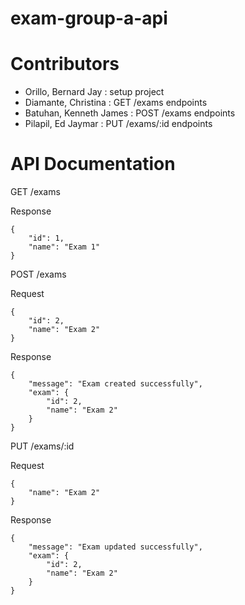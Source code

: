 # exam-group-a-api

# Contributors
- Orillo, Bernard Jay : setup project
- Diamante, Christina : GET /exams endpoints
- Batuhan, Kenneth James : POST /exams endpoints
- Pilapil, Ed Jaymar : PUT /exams/:id endpoints



# API Documentation


GET /exams

Response
```
{
    "id": 1,
    "name": "Exam 1"
}
```

POST /exams

Request
```
{
    "id": 2,
    "name": "Exam 2"
}
```

Response
```
{
    "message": "Exam created successfully",
    "exam": {
        "id": 2,
        "name": "Exam 2"
    }
}
```

PUT /exams/:id

Request
```
{
    "name": "Exam 2"
}
```

Response
```
{
    "message": "Exam updated successfully",
    "exam": {
        "id": 2,
        "name": "Exam 2"
    }
}
